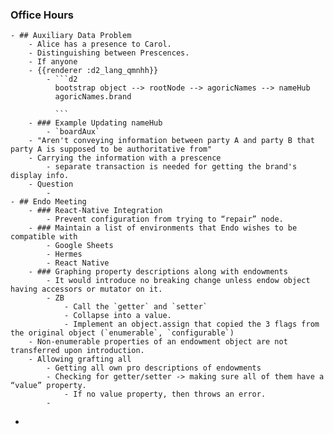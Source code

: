 ### Office Hours
	- ## Auxiliary Data Problem
		- Alice has a presence to Carol.
		- Distinguishing between Prescences.
		- If anyone
		- {{renderer :d2_lang_qmnhh}}
			- ```d2
			  bootstrap object --> rootNode --> agoricNames --> nameHub
			  agoricNames.brand
			  
			  ```
		- ### Example Updating nameHub
			- `boardAux`
		- "Aren't conveying information between party A and party B that party A is supposed to be authoritative from"
		- Carrying the information with a prescence
			- separate transaction is needed for getting the brand's display info.
		- Question
			-
	- ## Endo Meeting
		- ### React-Native Integration
			- Prevent configuration from trying to “repair” node.
		- ### Maintain a list of environments that Endo wishes to be compatible with
			- Google Sheets
			- Hermes
			- React Native
		- ### Graphing property descriptions along with endowments
			- It would introduce no breaking change unless endow object having accessors or mutator on it.
			- ZB
				- Call the `getter` and `setter`
				- Collapse into a value.
				- Implement an object.assign that copied the 3 flags from the original object (`enumerable`, `configurable`)
		- Non-enumerable properties of an endowment object are not transferred upon introduction.
		- Allowing grafting all
			- Getting all own pro descriptions of endowments
			- Checking for getter/setter -> making sure all of them have a “value” property.
				- If no value property, then throws an error.
			-
-